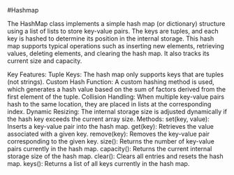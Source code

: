 #Hashmap

The HashMap class implements a simple hash map (or dictionary) structure using a list of lists to store key-value pairs. The keys are tuples, and each key is hashed to determine its position in the internal storage. This hash map supports typical operations such as inserting new elements, retrieving values, deleting elements, and clearing the hash map. It also tracks its current size and capacity.

Key Features:
Tuple Keys: The hash map only supports keys that are tuples (not strings).
Custom Hash Function: A custom hashing method is used, which generates a hash value based on the sum of factors derived from the first element of the tuple.
Collision Handling: When multiple key-value pairs hash to the same location, they are placed in lists at the corresponding index.
Dynamic Resizing: The internal storage size is adjusted dynamically if the hash key exceeds the current array size.
Methods:
set(key, value): Inserts a key-value pair into the hash map.
get(key): Retrieves the value associated with a given key.
remove(key): Removes the key-value pair corresponding to the given key.
size(): Returns the number of key-value pairs currently in the hash map.
capacity(): Returns the current internal storage size of the hash map.
clear(): Clears all entries and resets the hash map.
keys(): Returns a list of all keys currently in the hash map.
